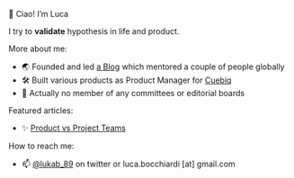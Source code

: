 👋 Ciao! I’m Luca

I try to **validate** hypothesis in life and product.

More about me:
* 🌏 Founded and led [a Blog](https://lifeisaproduct.substack.com/) which mentored a couple of people globally
* 🛠 Built various products as Product Manager for [Cuebiq](https://github.com/Cuebiq)
* 👥 Actually no member of any committees or editorial boards

Featured articles:
* ✨ [Product vs Project Teams](https://lifeisaproduct.substack.com/p/product-vs-project-teams)

How to reach me:
* 📫 [@lukab_89](https://twitter.com/lukab_89) on twitter or luca.bocchiardi [at] gmail.com
